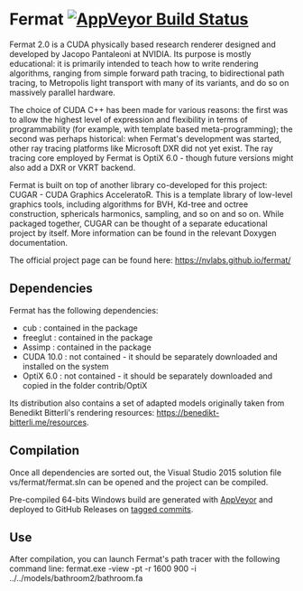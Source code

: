 # Fermat [![AppVeyor Build Status](https://ci.appveyor.com/api/projects/status/github/OpenVisualCloud/SVT-AV1?branch=master&svg=true)](https://ci.appveyor.com/project/OpenVisualCloud/SVT-AV1)

Fermat 2.0 is a CUDA physically based research renderer designed and developed by Jacopo Pantaleoni at NVIDIA.
Its purpose is mostly educational: it is primarily intended to teach how to write rendering algorithms,
ranging from simple forward path tracing, to bidirectional path tracing, to Metropolis light transport with many
of its variants, and do so on massively parallel hardware.

The choice of CUDA C++ has been made for various reasons: the first was to allow the highest level of expression and
flexibility in terms of programmability (for example, with template based meta-programming); the second was perhaps
historical: when Fermat's development was started, other ray tracing platforms like Microsoft DXR did not yet exist.
The ray tracing core employed by Fermat is OptiX 6.0 - though future versions might also add a DXR or VKRT backend.

Fermat is built on top of another library co-developed for this project: CUGAR - CUDA Graphics AcceleratoR.
This is a template library of low-level graphics tools, including algorithms for BVH, Kd-tree and octree construction,
sphericals harmonics, sampling, and so on and so on.
While packaged together, CUGAR can be thought of a separate educational project by itself.
More information can be found in the relevant Doxygen documentation.

The official project page can be found here:
https://nvlabs.github.io/fermat/

## Dependencies

Fermat has the following dependencies:

 - cub         : contained in the package
 - freeglut    : contained in the package
 - Assimp      : contained in the package
 - CUDA 10.0   : not contained - it should be separately downloaded and installed on the system
 - OptiX 6.0   : not contained - it should be separately downloaded and copied in the folder contrib/OptiX

Its distribution also contains a set of adapted models originally taken from Benedikt Bitterli's rendering resources:
https://benedikt-bitterli.me/resources.
 
## Compilation

Once all dependencies are sorted out, the Visual Studio 2015 solution file vs/fermat/fermat.sln can be opened
and the project can be compiled.

Pre-compiled 64-bits Windows build are generated with [AppVeyor](https://ci.appveyor.com/project/NVlabs/fermat) and deployed to GitHub Releases on [tagged commits](https://github.com/NVlabs/fermat/tags).

## Use

After compilation, you can launch Fermat's path tracer with the following command line:
fermat.exe -view -pt -r 1600 900 -i ../../models/bathroom2/bathroom.fa

